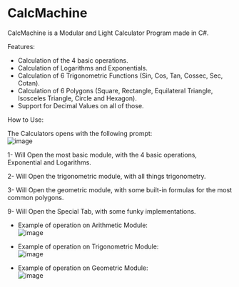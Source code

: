 # CalcMachine
CalcMachine is a Modular and Light Calculator Program made in C#.

Features:
* Calculation of the 4 basic operations.<br>
* Calculation of Logarithms and Exponentials.<br>
* Calculation of 6 Trigonometric Functions (Sin, Cos, Tan, Cossec, Sec, Cotan).<br>
* Calculation of 6 Polygons (Square, Rectangle, Equilateral Triangle, Isosceles Triangle, Circle and Hexagon).<br>
* Support for Decimal Values on all of those.

How to Use:

The Calculators opens with the following prompt:<br>
![image](https://user-images.githubusercontent.com/104397117/168429540-d74b9ae2-e7e3-4293-83f0-9caf79dd3b3b.png)

1- Will Open the most basic module, with the 4 basic operations, Exponential and Logarithms.

2- Will Open the trigonometric module, with all things trigonometry.

3- Will Open the geometric module, with some built-in formulas for the most common polygons.

9- Will Open the Special Tab, with some funky implementations.

* Example of operation on Arithmetic Module:<br>
![image](https://user-images.githubusercontent.com/104397117/168430099-fc0dfb6f-800d-4913-9a5a-e0ed429ca60e.png)


* Example of operation on Trigonometric Module:<br>
![image](https://user-images.githubusercontent.com/104397117/168430130-bae7a864-cc6a-4561-80e6-e6773a8db3c1.png)


* Example of operation on Geometric Module:<br>
![image](https://user-images.githubusercontent.com/104397117/168430159-b9acb1d3-95fe-4e28-87c5-d6a97c3793bb.png)
